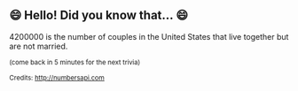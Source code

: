 ## 😄 Hello! Did you know that... 😄
4200000 is the number of couples in the United States that live together but are not married.

<sup>(come back in 5 minutes for the next trivia)</sup>


<sup>Credits: http://numbersapi.com</sup>
